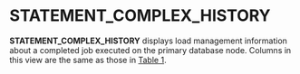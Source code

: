 # STATEMENT\_COMPLEX\_HISTORY<a name="EN-US_TOPIC_0289900115"></a>

**STATEMENT\_COMPLEX\_HISTORY**  displays load management information about a completed job executed on the primary database node. Columns in this view are the same as those in  [Table 1](gs_session_memory_detail.md#en-us_topic_0059778760_td16c4d9490d3429bb7924dc70121414a).

